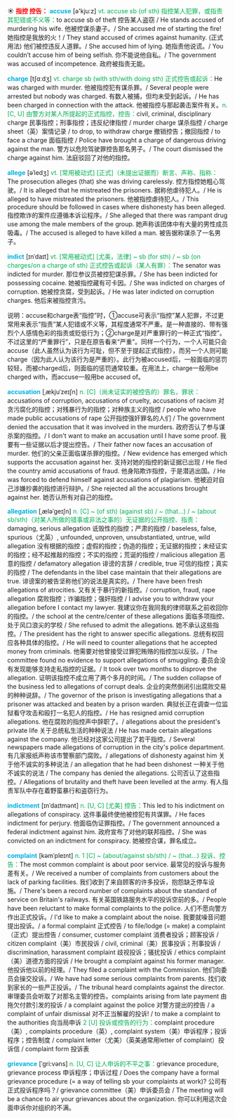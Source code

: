 ☀ <font color="red">**指控 控告：**</font>
<font color="sky blue">**accuse**</font> [ə'kju:z] 
<font color="#00b050">vt. accuse sb (of sth) 指控某人犯罪，或指责其犯错或不义等：</font>to accuse sb of theft 控告某人盗窃 / He stands accused of murdering his wife. 他被控谋杀妻子。/ She accused me of starting the fire! 她指控是我放的火！/ They stand accused of crimes against humanity. (正式用法) 他们被控违反人道罪。/ She accused him of lying. 她指责他说谎。/ You couldn’t accuse him of being selfish. 你不能说他自私。/ The government was accused of incompetence. 政府被指责无能。

<font color="sky blue">**charge**</font> [tʃɑːdӡ] 
<font color="#00b050">vt. charge sb (with sth/with doing sth) 正式控告或起诉：</font>He was charged with murder. 他被指控犯有谋杀罪。/ Several people were arrested but nobody was charged. 有数人被捕，但均未受到起诉。/ He has been charged in connection with the attack. 他被指控与那起袭击案件有关。<font color="#00b050">n. [C, U] 由警方对某人所提起的正式指控，控告：</font>civil, criminal, disciplinary charge 民事指控；刑事指控；违反纪律指控 / murder charge 谋杀指控 / charge sheet（英）案情记录 / to drop, to withdraw charge 撤销控告；撤回指控 / to face a charge 面临指控 / Police have brought a charge of dangerous driving against the man. 警方以危险驾驶罪控告那名男子。/ The court dismissed the charge against him. 法庭驳回了对他的指控。
           
<font color="sky blue">**allege**</font> [əˈledʒ]
<font color="#00b050">vt. [常用被动式] [正式]（未提出证据而）断言、声称、指称：</font>The prosecution alleges (that) she was driving carelessly. 控方指控她粗心驾驶。/ It is alleged that he mistreated the prisoners. 据称他虐待犯人。/ He is alleged to have mistreated the prisoners. 他被指控虐待犯人。/ This procedure should be followed in cases where dishonesty has been alleged. 指控欺诈的案件应遵循本诉讼程序。/ She alleged that there was rampant drug use among the male members of the group. 她声称该团体中有大量的男性成员吸毒。/ The accused is alleged to have killed a man. 被告据称谋杀了一名男子。
           
<font color="sky blue">**indict**</font> [ɪnˈdaɪt]
<font color="#00b050">vt. [常用被动式] [尤美，法律] ~ sb (for sth) / ~ sb (on charges/on a charge of sth) 正式控告或起诉（某人有罪）：</font>The senator was indicted for murder. 那位参议员被控犯谋杀罪。/ She has been indicted for possessing cocaine. 她被指控藏有可卡因。/ She was indicted on charges of corruption. 她被控贪腐，受到起诉。/ He was later indicted on corruption charges. 他后来被指控贪污。

说明：accuse和charge表“指控”时，①accuse可表示“指控”某人犯罪，不过更常用来表示“指责”某人犯错或不义等，其程度通常不严重。是一种直接的、带有强烈个人感情色彩的指责或贬低行为；②charge是对严重罪行的一种正式“指控”。不过这里的“严重罪行”，只是在原告看来“严重”。同样一个行为，一个人可能只会accuse（此人虽然认为该行为可耻，但不至于提起正式指控），而另一个人则可能charge（因为此人认为该行为是严重的）。此行为被accused后，一般面临的惩罚较轻，而被charged后，则面临的惩罚通常较重。在用法上，charge一般用be charged with，而accuse一般用be accused of。
           
<font color="sky blue">**accusation**</font> [ˌækjuˈzeɪʃn]
<font color="#00b050">n. [C]（尚未证实的被控告的）罪名，罪状：</font>accusations of corruption, accusations of cruelty, accusations of racism 对贪污腐化的指控；对残暴行为的指控；对种族主义的指控 / people who have made public accusations of rape 公开指控强奸罪名的人们 / The government denied the accusation that it was involved in the murders. 政府否认了参与谋杀案的指控。/ I don't want to make an accusation until I have some proof. 我要有一些证据以后才提出控告。/ Their father now faces an accusation of murder. 他们的父亲正面临谋杀罪的指控。/ New evidence has emerged which supports the accusation against her. 支持对她的指控的新证据已出现 / He fled the country amid accusations of fraud. 他身陷欺诈指控，于是潜逃出国。/ He was forced to defend himself against accusations of plagiarism. 他被迫对自己涉嫌抄袭的指控进行辩护。/ She rejected all the accusations brought against her. 她否认所有对自己的指控。
           
<font color="sky blue">**allegation**</font> [ˌæləˈgeɪʃn]
<font color="#00b050">n. [C] ~ (of sth) (against sb) / ~ (that…) / ~ (about sb/sth)（对某人所做的错事或非法之事的）无证据的公开指控、指责：</font>damaging, serious allegation 诋毁性的指控；严肃的指控 / baseless, false, spurious（尤英）, unfounded, unproven, unsubstantiated, untrue, wild allegation 没有根据的指控；虚假的指控；伪造的指控；无证据的指控；未经证实的指控；经不起推敲的指控；不实的指控；荒诞的指控 / malicious allegation 恶意的指控 / defamatory allegation 诽谤的言辞 / credible, true 可信的指控；真实的指控 / The defendants in the libel case maintain that their allegations are true. 诽谤案的被告坚称他们的说法是真实的。/ There have been fresh allegations of atrocities. 又有关于暴行的新指控。/ corruption, fraud, rape allegation 腐败指控；诈骗指控；强奸指控 / I advise you to withdraw your allegation before I contact my lawyer. 我建议你在我同我的律师联系之前收回你的指控。/ the school at the centre/center of these allegations 面临多项指控、处于风口浪尖的学校 / She refused to admit the allegations. 她不承认这些指控。/ The president has the right to answer specific allegations. 总统有权回应各种具体的指控。/ He will need to counter allegations that he accepted money from criminals. 他需要对他曾接受过罪犯贿赂的指控加以反驳。/ The committee found no evidence to support allegations of smuggling. 委员会没有发现能够支持走私指控的证据。/ It took over two months to disprove the allegation. 证明该指控不成立用了两个多月的时间。/ The sudden collapse of the business led to allegations of corrupt deals. 企业的突然倒闭引出腐败交易的种种说辞。/ The governor of the prison is investigating allegations that a prisoner was attacked and beaten by a prison warden. 典狱长正在调查一位监狱看守攻击和殴打一名犯人的指控。/ He has resigned amid corruption allegations. 他在腐败的指控声中辞职了。/ allegations about the president's private life 关于总统私生活的种种说法 / He has made certain allegations against the company. 他已经对这家公司提出了若干指控。/ Several newspapers made allegations of corruption in the city's police department. 有几家报纸声称该市警察部门腐败。/ allegations of dishonesty against him 关于他不诚实的多种说法 / an allegation that he had been dishonest 一种关于他不诚实的说法 / The company has denied the allegations. 公司否认了这些指控。/ Allegations of brutality and theft have been levelled at the army. 有人指责军队中存在着野蛮暴行和盗窃行为。
           
<font color="sky blue">**indictment**</font> [ɪnˈdaɪtmənt]
<font color="#00b050">n. [U, C] [尤美] 控告：</font>This led to his indictment on allegations of conspiracy. 这件事最终使他被控犯有共谋罪。/ He faces indictment for perjury. 他面临伪证罪指控。/ The government announced a federal indictment against him. 政府宣布了对他的联邦指控。/ She was convicted on an indictment for conspiracy. 她被控合谋，罪名成立。
           
<font color="sky blue">**complaint**</font> [kəmˈpleɪnt]
<font color="#00b050">n. 1 [C] ~ (about/against sb/sth) / ~ (that…) 投诉、控告：</font>The most common complaint is about poor service. 最常见的投诉与服务差有关。/ We received a number of complaints from customers about the lack of parking facilities. 我们收到了来自顾客的许多投诉，抱怨缺乏停车设施。/ There's been a record number of complaints about the standard of service on Britain's railways. 有关英国铁路服务水平的投诉空前的多。/ People have been reluctant to make formal complaints to the police. 人们不愿向警方作出正式投诉。/ I'd like to make a complaint about the noise. 我要就噪音问题提出投诉。/ a formal complaint 正式控告 / to file/lodge (= make) a complaint（正式）提出控告 / consumer, customer complaint 消费者投诉；顾客投诉 / citizen complaint（美）市民投诉 / civil, criminal（美）民事投诉；刑事投诉 / discrimination, harassment complaint 歧视投诉；骚扰投诉 / ethics complaint（美）道德方面的投诉 / He brought a complaint against his former manager. 他投诉他以前的经理。/ They filed a complaint with the Commission. 他们向委员会操交投诉。/ We have had some serious complaints from parents. 找们收到家长的一些严正投诉。/ The tribunal heard complaints against the director. 审理委员会听取了对那名主管的控告。complaints arising from late payment 由拖欠付款引发的投诉 / a complaint against the police 对警方提出的控告 / a complaint of unfair dismissal 对不正当解雇的投诉! / to make a complaint to the authorities 向当局申诉 <font color="#00b050">2 [U] 投诉或控告的行为：</font>complaint procedure（美）, complaints procedure（英）, complaint system（美）申诉程序；投诉程序；控告制度 / complaint letter（尤美）（英美通常用letter of complaint）投诉信 / complaint form 投诉表

<font color="sky blue">**grievance**</font> [ˈgri:vəns]
<font color="#00b050">n. [U, C] 让人申诉的不平之事：</font>grievance procedure, grievance process 申诉程序；申诉过程 / Does the company have a formal grievance procedure (= a way of telling sb your complaints at work)? 公司有正式投诉程序吗？/ grievance committee（美）申诉委员会 / The meeting will be a chance to air your grievances about the organization. 你可以利用这次会面申诉你对组织的不满。